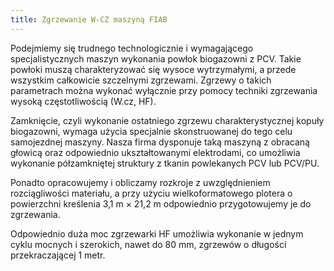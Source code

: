 ```yaml
---
title: Zgrzewanie W-CZ maszyną FIAB 
---
```

Podejmiemy się trudnego technologicznie i wymagającego specjalistycznych maszyn wykonania powłok biogazowni z PCV. Takie powłoki muszą charakteryzować się wysoce wytrzymałymi, a przede wszystkim całkowicie szczelnymi zgrzewami. Zgrzewy o takich parametrach można wykonać wyłącznie przy pomocy techniki zgrzewania wysoką częstotliwością (W.cz, HF).

Zamknięcie, czyli wykonanie ostatniego zgrzewu charakterystycznej kopuły biogazowni, wymaga użycia specjalnie skonstruowanej do tego celu samojezdnej maszyny. Nasza firma dysponuje taką maszyną z obracaną głowicą oraz odpowiednio ukształtowanymi elektrodami, co umożliwia wykonanie półzamkniętej struktury z tkanin powlekanych PCV lub PCV/PU.

Ponadto opracowujemy i obliczamy rozkroje z uwzględnieniem rozciągliwości materiału, a przy użyciu wielkoformatowego plotera o powierzchni kreślenia 3,1 m × 21,2 m odpowiednio przygotowujemy je do zgrzewania.

Odpowiednio duża moc zgrzewarki HF umożliwia wykonanie w jednym cyklu mocnych i szerokich, nawet do 80 mm, zgrzewów o długości przekraczającej 1 metr.